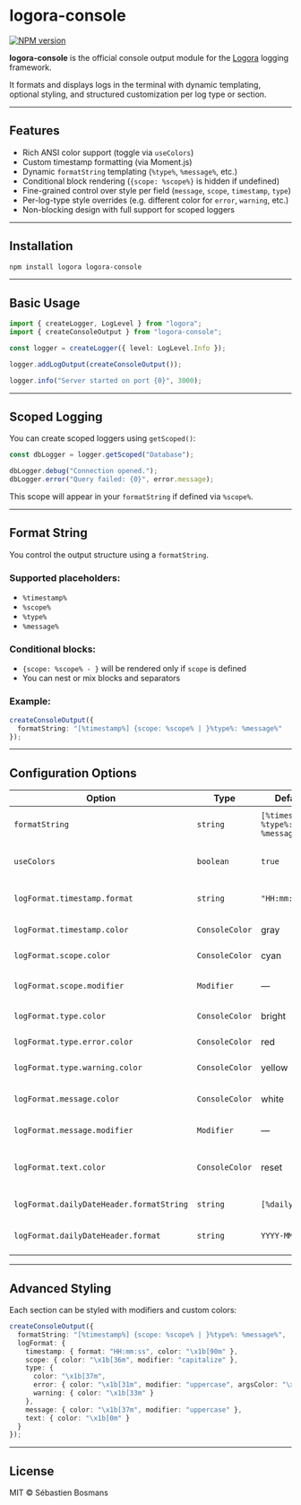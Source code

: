 # logora-console

[![NPM version](https://img.shields.io/npm/v/logora-console?style=flat-square)](https://www.npmjs.com/package/logora-console)

**logora-console** is the official console output module for the [Logora](https://www.npmjs.com/package/logora) logging framework.

It formats and displays logs in the terminal with dynamic templating, optional styling, and structured customization per log type or section.

---

## Features

- Rich ANSI color support (toggle via `useColors`)
- Custom timestamp formatting (via Moment.js)
- Dynamic `formatString` templating (`%type%`, `%message%`, etc.)
- Conditional block rendering (`{scope: %scope%}` is hidden if undefined)
- Fine-grained control over style per field (`message`, `scope`, `timestamp`, `type`)
- Per-log-type style overrides (e.g. different color for `error`, `warning`, etc.)
- Non-blocking design with full support for scoped loggers

---

## Installation

```bash
npm install logora logora-console
```

---

## Basic Usage

```ts
import { createLogger, LogLevel } from "logora";
import { createConsoleOutput } from "logora-console";

const logger = createLogger({ level: LogLevel.Info });

logger.addLogOutput(createConsoleOutput());

logger.info("Server started on port {0}", 3000);
```

---

## Scoped Logging

You can create scoped loggers using `getScoped()`:

```ts
const dbLogger = logger.getScoped("Database");

dbLogger.debug("Connection opened.");
dbLogger.error("Query failed: {0}", error.message);
```

This scope will appear in your `formatString` if defined via `%scope%`.

---

## Format String

You control the output structure using a `formatString`.

### Supported placeholders:

- `%timestamp%`
- `%scope%`
- `%type%`
- `%message%`

### Conditional blocks:

- `{scope: %scope% - }` will be rendered only if `scope` is defined
- You can nest or mix blocks and separators

### Example:

```ts
createConsoleOutput({
  formatString: "[%timestamp%] {scope: %scope% | }%type%: %message%"
});
```

---

## Configuration Options

| Option | Type | Default | Description |
|--------|------|---------|-------------|
| `formatString` | `string` | `[%timestamp%] %type%: %message%` | The template used to format each log line |
| `useColors` | `boolean` | `true` | Enable or disable ANSI colors |
| `logFormat.timestamp.format` | `string` | `"HH:mm:ss"` | Timestamp format (Moment.js) |
| `logFormat.timestamp.color` | `ConsoleColor` | gray | Timestamp color |
| `logFormat.scope.color` | `ConsoleColor` | cyan | Scope label color |
| `logFormat.scope.modifier` | `Modifier` | — | `capitalize`, `uppercase`, or `lowercase` |
| `logFormat.type.color` | `ConsoleColor` | bright | Default log type color |
| `logFormat.type.error.color` | `ConsoleColor` | red | Color used for errors |
| `logFormat.type.warning.color` | `ConsoleColor` | yellow | Color for warnings |
| `logFormat.message.color` | `ConsoleColor` | white | Color for log message content |
| `logFormat.message.modifier` | `Modifier` | — | Casing transformation |
| `logFormat.text.color` | `ConsoleColor` | reset | Color applied after any colored segment |
| `logFormat.dailyDateHeader.formatString` | `string` | `[%dailyDate%]` | Template for daily headers |
| `logFormat.dailyDateHeader.format` | `string` | `YYYY-MM-DD` | Moment format for date headers |

---

## Advanced Styling

Each section can be styled with modifiers and custom colors:

```ts
createConsoleOutput({
  formatString: "[%timestamp%] {scope: %scope% | }%type%: %message%",
  logFormat: {
    timestamp: { format: "HH:mm:ss", color: "\x1b[90m" },
    scope: { color: "\x1b[36m", modifier: "capitalize" },
    type: {
      color: "\x1b[37m",
      error: { color: "\x1b[31m", modifier: "uppercase", argsColor: "\x1b[35m" },
      warning: { color: "\x1b[33m" }
    },
    message: { color: "\x1b[37m", modifier: "uppercase" },
    text: { color: "\x1b[0m" }
  }
});
```

---

## License

MIT © Sébastien Bosmans
